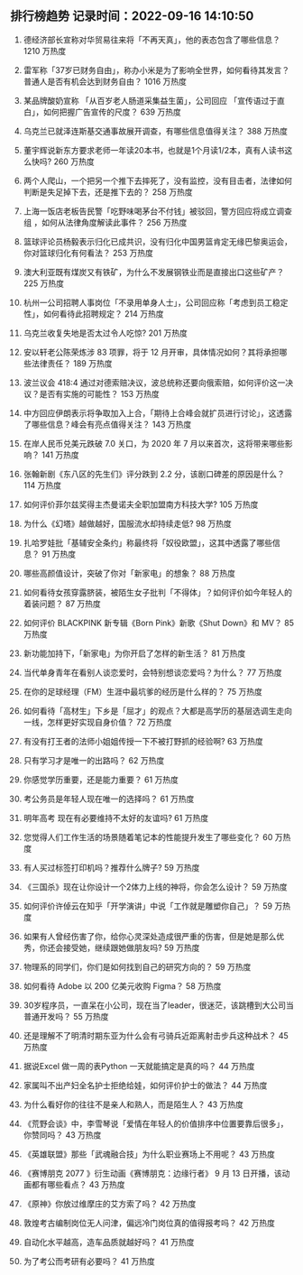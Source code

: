 
## 排行榜趋势 记录时间：2022-09-16 14:10:50
  
  1. 德经济部长宣称对华贸易往来将「不再天真」，他的表态包含了哪些信息？ 1210 万热度
    
  2. 雷军称「37岁已财务自由」，称办小米是为了影响全世界，如何看待其发言？普通人是否有机会达到财务自由？ 1016 万热度
    
  3. 某品牌酸奶宣称 「从百岁老人肠道采集益生菌」，公司回应 「宣传语过于直白」，如何把握广告宣传的尺度？ 639 万热度
    
  4. 乌克兰已就泽连斯基交通事故展开调查，有哪些信息值得关注？ 388 万热度
    
  5. 董宇辉说新东方要求老师一年读20本书，也就是1个月读1/2本，真有人读书这么快吗? 260 万热度
    
  6. 两个人爬山，一个把另一个推下去摔死了，没有监控，没有目击者，法律如何判断是失足掉下去，还是推下去的？ 258 万热度
    
  7. 上海一饭店老板告民警「吃野味喝茅台不付钱」被驳回，警方回应将成立调查组 ，如何从法律角度解读此事件？ 256 万热度
    
  8. 篮球评论员杨毅表示归化已成共识，没有归化中国男篮肯定无缘巴黎奥运会，你对篮球归化有何看法？ 253 万热度
    
  9. 澳大利亚既有煤炭又有铁矿，为什么不发展钢铁业而是直接出口这些矿产？ 225 万热度
    
  10. 杭州一公司招聘人事岗位「不录用单身人士」，公司回应称「考虑到员工稳定性」，如何看待此招聘规定？ 214 万热度
    
  11. 乌克兰收复失地是否太过令人吃惊? 201 万热度
    
  12. 安以轩老公陈荣炼涉 83 项罪，将于 12 月开审，具体情况如何？其将承担哪些法律责任？ 189 万热度
    
  13. 波兰议会 418:4 通过对德索赔决议，波总统称还要向俄索赔，如何评价这一决议？是否有实施的可能性？ 153 万热度
    
  14. 中方回应伊朗表示将争取加入上合，「期待上合峰会就扩员进行讨论」，这透露了哪些信息？峰会有亮点值得关注？ 143 万热度
    
  15. 在岸人民币兑美元跌破 7.0 关口，为 2020 年 7 月以来首次，这将带来哪些影响？ 141 万热度
    
  16. 张翰新剧《东八区的先生们》评分跌到 2.2 分，该剧口碑差的原因是什么？ 114 万热度
    
  17. 如何评价菲尔兹奖得主杰曼诺夫全职加盟南方科技大学? 105 万热度
    
  18. 为什么《幻塔》越做越好，国服流水却持续走低? 98 万热度
    
  19. 扎哈罗娃批「基辅安全条约」称最终将「奴役欧盟」，这其中透露了哪些信息？ 91 万热度
    
  20. 哪些高颜值设计，突破了你对「新家电」的想象？ 88 万热度
    
  21. 如何看待女孩穿露脐装，被陌生女子批判「不得体」？如何评价如今年轻人的着装问题？ 87 万热度
    
  22. 如何评价 BLACKPINK 新专辑《Born Pink》新歌《Shut Down》和 MV？ 85 万热度
    
  23. 新功能加持下，「新家电」为你开启了怎样的新生活？ 81 万热度
    
  24. 当代单身青年在看别人谈恋爱时，会特别想谈恋爱吗？为什么？ 77 万热度
    
  25. 在你的足球经理（FM）生涯中最坑爹的经历是什么样的？ 75 万热度
    
  26. 如何看待「高材生」下乡是「屈才」的观点？大都是高学历的基层选调生走向一线，怎样更好实现自身价值？ 72 万热度
    
  27. 有没有打王者的法师小姐姐传授一下不被打野抓的经验啊? 63 万热度
    
  28. 只有学习才是唯一的出路吗？ 62 万热度
    
  29. 你感觉学历重要，还是能力重要？ 61 万热度
    
  30. 考公务员是年轻人现在唯一的选择吗？ 61 万热度
    
  31. 明年高考 现在有必要维持不太好的友谊吗? 61 万热度
    
  32. 您觉得人们工作生活的场景随着笔记本的性能提升发生了哪些变化？ 60 万热度
    
  33. 有人买过标签打印机吗？推荐什么牌子? 59 万热度
    
  34. 《三国杀》现在让你设计一个2体力上线的神将，你会怎么设计？ 59 万热度
    
  35. 如何评价许倬云在知乎「开学演讲」中说「工作就是雕塑你自己」？ 59 万热度
    
  36. 如果有人曾经伤害了你，给你心灵深处造成很严重的伤害，但是她是那么优秀，你还会接受她，继续跟她做朋友吗? 59 万热度
    
  37. 物理系的同学们，你们是如何找到自己的研究方向的？ 59 万热度
    
  38. 如何看待 Adobe 以 200 亿美元收购 Figma？ 58 万热度
    
  39. 30岁程序员，一直呆在小公司，现在当了leader，很迷茫，该跳槽到大公司当普通开发吗？ 55 万热度
    
  40. 还是理解不了明清时期东亚为什么会有弓骑兵近距离射击步兵这种战术？ 45 万热度
    
  41. 据说Excel 做一周的表Python 一天就能搞定是真的吗？ 44 万热度
    
  42. 家属叫不出产妇全名护士拒绝给娃，如何评价护士的做法？ 44 万热度
    
  43. 为什么看好你的往往不是亲人和熟人，而是陌生人？ 43 万热度
    
  44. 《荒野会谈》中，李雪琴说「爱情在年轻人的价值排序中位置要靠后很多」，你赞同吗？ 43 万热度
    
  45. 《英雄联盟》那些「武魂融合技」为什么职业赛场上不用呢？ 43 万热度
    
  46. 《赛博朋克 2077 》衍生动画《赛博朋克：边缘行者》 9 月 13 日开播，该动画都有哪些看点？ 43 万热度
    
  47. 《原神》你放过维摩庄的艾方索了吗？ 42 万热度
    
  48. 敦煌考古编制岗位无人问津，偏远冷门岗位真的值得报考吗？ 42 万热度
    
  49. 自动化水平越高，造车品质就越好吗？ 41 万热度
    
  50. 为了考公而考研有必要吗？ 41 万热度
    